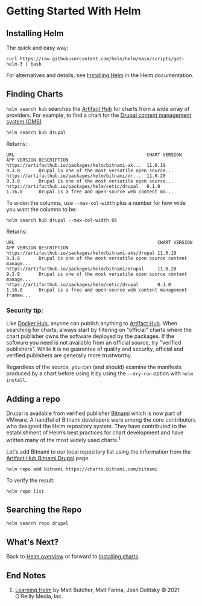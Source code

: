 # Getting Started With Helm

## Installing Helm

The quick and easy way:

```
curl https://raw.githubusercontent.com/helm/helm/main/scripts/get-helm-3 | bash
```

For alternatives and details, see [Installing Helm](https://helm.sh/docs/intro/install/) in the Helm documentation.


## Finding Charts

`helm search hub` searches the [Artifact Hub](https://artifacthub.io/) for charts from a wide array of providers. For example, to find a chart for the [Drupal content management system (CMS)](https://www.drupal.org/)

```
helm search hub drupal
```
Returns:
```
URL                                               	CHART VERSION	APP VERSION	DESCRIPTION                                       
https://artifacthub.io/packages/helm/bitnami-ak...	11.0.19      	9.3.8      	Drupal is one of the most versatile open source...
https://artifacthub.io/packages/helm/bitnami/dr...	11.0.20      	9.3.8      	Drupal is one of the most versatile open source...
https://artifacthub.io/packages/helm/cetic/drupal 	0.1.0        	1.16.0     	Drupal is a free and open-source web content ma...
```

To widen the columns, use `--max-col-width` plus a number for how wide you want the columns to be:

```
helm search hub drupal --max-col-width 65
```
Returns:
```
URL                                                    	CHART VERSION	APP VERSION	DESCRIPTION                                                      
https://artifacthub.io/packages/helm/bitnami-aks/drupal	11.0.19      	9.3.8      	Drupal is one of the most versatile open source content manage...
https://artifacthub.io/packages/helm/bitnami/drupal    	11.0.20      	9.3.8      	Drupal is one of the most versatile open source content manage...
https://artifacthub.io/packages/helm/cetic/drupal      	0.1.0        	1.16.0     	Drupal is a free and open-source web content management framew...
```

### Security tip:

Like [Docker Hub](https://hub.docker.com/), anyone can publish anything to [Artifact Hub](https://artifacthub.io/). When searching for charts, always start by filtering on "official" charts where the chart publisher owns the software deployed by the packages. If the software you need is not available from an official source, try "verified publishers". While it is no guarantee of quality and security, official and verified publishers are generally more trustworthy. 

Regardless of the source, you can (and should) examine the manifests produced by a chart before using it by using the `--dry-run` option with `helm install`.

## Adding a repo

Drupal is available from verified publisher [Bitnami](https://bitnami.com/) which is now part of VMware. A handful of Bitnami developers were among the core contributors who designed the Helm repository system. They have contributed to the establishment of Helm’s best practices for chart development and have written many of the most widely used charts.<sup>1</sup>

Let's add Bitnami to our local repository list using the information from the [Artifact Hub Bitnami Drupal](https://artifacthub.io/packages/helm/bitnami/drupal) page.

```
helm repo add bitnami https://charts.bitnami.com/bitnami
```

To verify the result:
```
helm repo list
```

## Searching the Repo

```
helm search repo drupal
```

## What's Next?

Back to [Helm overview](../README.md) or forward to [Installing charts](../installing-charts/README.md).


## End Notes

1. [Learning Helm](https://www.oreilly.com/library/view/learning-helm/9781492083641/) by Matt Butcher, Matt Farina, Josh Dolitsky &copy; 2021 O'Reilly Media, Inc.
